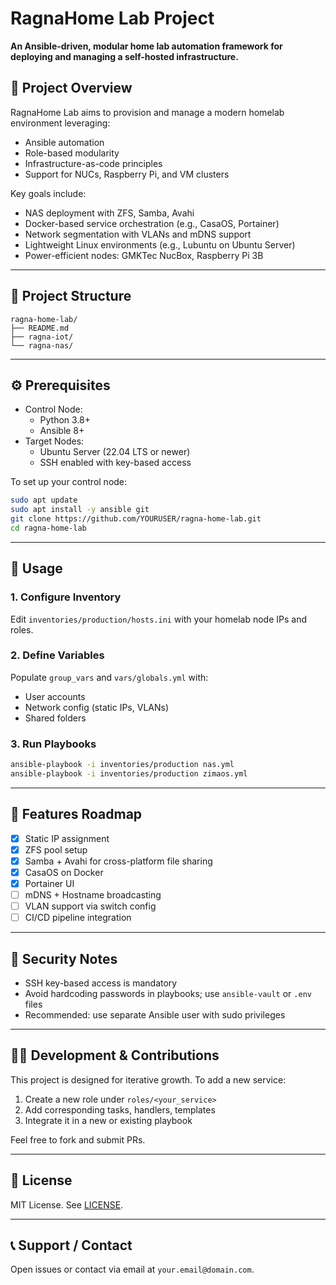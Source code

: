 # RagnaHome Lab Project

**An Ansible-driven, modular home lab automation framework for deploying and managing a self-hosted infrastructure.**

## 🧭 Project Overview

RagnaHome Lab aims to provision and manage a modern homelab environment leveraging:
- Ansible automation
- Role-based modularity
- Infrastructure-as-code principles
- Support for NUCs, Raspberry Pi, and VM clusters

Key goals include:
- NAS deployment with ZFS, Samba, Avahi
- Docker-based service orchestration (e.g., CasaOS, Portainer)
- Network segmentation with VLANs and mDNS support
- Lightweight Linux environments (e.g., Lubuntu on Ubuntu Server)
- Power-efficient nodes: GMKTec NucBox, Raspberry Pi 3B

---

## 🧱 Project Structure

```text
ragna-home-lab/
├── README.md
├── ragna-iot/
└── ragna-nas/
```

---

## ⚙️ Prerequisites

- Control Node:
  - Python 3.8+
  - Ansible 8+
- Target Nodes:
  - Ubuntu Server (22.04 LTS or newer)
  - SSH enabled with key-based access

To set up your control node:

```bash
sudo apt update
sudo apt install -y ansible git
git clone https://github.com/YOURUSER/ragna-home-lab.git
cd ragna-home-lab
```

---

## 🚀 Usage

### 1. Configure Inventory
Edit `inventories/production/hosts.ini` with your homelab node IPs and roles.

### 2. Define Variables
Populate `group_vars` and `vars/globals.yml` with:
- User accounts
- Network config (static IPs, VLANs)
- Shared folders

### 3. Run Playbooks

```bash
ansible-playbook -i inventories/production nas.yml
ansible-playbook -i inventories/production zimaos.yml
```

---

## 🔧 Features Roadmap

- [x] Static IP assignment
- [x] ZFS pool setup
- [x] Samba + Avahi for cross-platform file sharing
- [x] CasaOS on Docker
- [x] Portainer UI
- [ ] mDNS + Hostname broadcasting
- [ ] VLAN support via switch config
- [ ] CI/CD pipeline integration

---

## 🔐 Security Notes

- SSH key-based access is mandatory
- Avoid hardcoding passwords in playbooks; use `ansible-vault` or `.env` files
- Recommended: use separate Ansible user with sudo privileges

---

## 👨‍💻 Development & Contributions

This project is designed for iterative growth. To add a new service:
1. Create a new role under `roles/<your_service>`
2. Add corresponding tasks, handlers, templates
3. Integrate it in a new or existing playbook

Feel free to fork and submit PRs.

---

## 📘 License

MIT License. See [LICENSE](./LICENSE).

---

## 📞 Support / Contact

Open issues or contact via email at `your.email@domain.com`.
